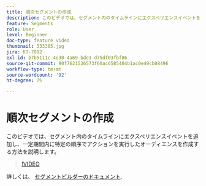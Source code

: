 ```yaml
---
title: 順次セグメントの作成
description: このビデオでは、セグメント内のタイムラインにエクスペリエンスイベントを追加し、一定期間内に特定の順序でアクションを実行したオーディエンスを作成する方法を説明します。
feature: Segments
role: User
level: Beginner
doc-type: feature video
thumbnail: 333305.jpg
jira: KT-7892
exl-id: b7b5111c-4e30-4a69-bde1-d75df03fbf86
source-git-commit: 90f7621536573f60ac6585404b1ac0e49cb08496
workflow-type: tm+mt
source-wordcount: '92'
ht-degree: 7%

---
```


# 順次セグメントの作成

このビデオでは、セグメント内のタイムラインにエクスペリエンスイベントを追加し、一定期間内に特定の順序でアクションを実行したオーディエンスを作成する方法を説明します。

>[!VIDEO](https://video.tv.adobe.com/v/333305/?quality=12&learn=on)

詳しくは、 [セグメントビルダーのドキュメント](https://experienceleague.adobe.com/docs/experience-platform/segmentation/ui/segment-builder.html?lang=ja).
